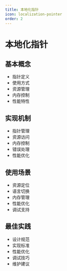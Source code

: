 ```yaml
---
title: 本地化指针
icon: localization-pointer
order: 2
---
```


# 本地化指针

## 基本概念
- 指针定义
- 使用方式
- 资源管理
- 内存控制
- 性能特性

## 实现机制
- 指针管理
- 资源访问
- 内存控制
- 错误处理
- 性能优化

## 使用场景
- 资源定位
- 语言切换
- 内存管理
- 性能优化
- 调试支持

## 最佳实践
- 设计规范
- 实现标准
- 性能优化
- 调试技巧
- 维护建议
